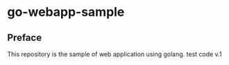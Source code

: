 # go-webapp-sample



## Preface
This repository is the sample of web application using golang.
test code v.1
